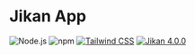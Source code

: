 # Jikan App

![Node.js](https://img.shields.io/badge/node.js-20.12.2-blue)
![npm](https://img.shields.io/badge/npm-10.6.0-blue)
[![Tailwind CSS](https://img.shields.io/badge/tailwind_css-3.4.3-blue)](https://tailwindcss.com/)
[![Jikan 4.0.0](https://img.shields.io/badge/jikan-4.0.0-blue)](https://jikan.moe/)